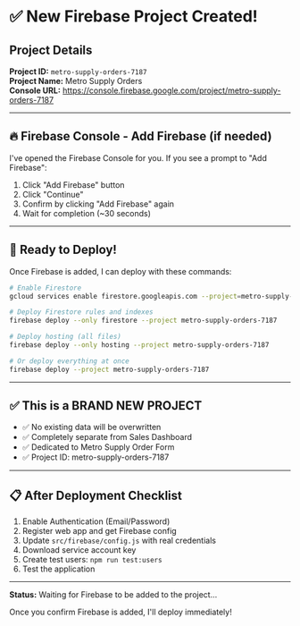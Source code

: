 # ✅ New Firebase Project Created!

## Project Details

**Project ID:** `metro-supply-orders-7187`  
**Project Name:** Metro Supply Orders  
**Console URL:** https://console.firebase.google.com/project/metro-supply-orders-7187

---

## 🔥 Firebase Console - Add Firebase (if needed)

I've opened the Firebase Console for you. If you see a prompt to "Add Firebase":

1. Click "Add Firebase" button
2. Click "Continue" 
3. Confirm by clicking "Add Firebase" again
4. Wait for completion (~30 seconds)

---

## 🚀 Ready to Deploy!

Once Firebase is added, I can deploy with these commands:

```bash
# Enable Firestore
gcloud services enable firestore.googleapis.com --project=metro-supply-orders-7187

# Deploy Firestore rules and indexes
firebase deploy --only firestore --project metro-supply-orders-7187

# Deploy hosting (all files)
firebase deploy --only hosting --project metro-supply-orders-7187

# Or deploy everything at once
firebase deploy --project metro-supply-orders-7187
```

---

## ✅ This is a BRAND NEW PROJECT

- ✅ No existing data will be overwritten
- ✅ Completely separate from Sales Dashboard
- ✅ Dedicated to Metro Supply Order Form
- ✅ Project ID: metro-supply-orders-7187

---

## 📋 After Deployment Checklist

1. Enable Authentication (Email/Password)
2. Register web app and get Firebase config
3. Update `src/firebase/config.js` with real credentials
4. Download service account key
5. Create test users: `npm run test:users`
6. Test the application

---

**Status:** Waiting for Firebase to be added to the project...

Once you confirm Firebase is added, I'll deploy immediately!

